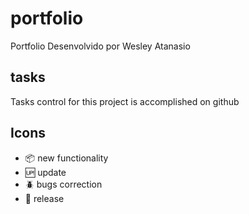# portfolio

Portfolio Desenvolvido por Wesley Atanasio
## tasks

Tasks control for this project is accomplished on github

## Icons

- :package: new functionality
- :up: update
- :beetle: bugs correction
- :checkered_flag: release
